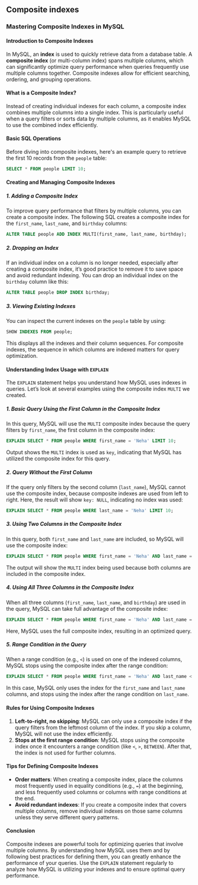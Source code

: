 ## Composite indexes

### Mastering Composite Indexes in MySQL

#### Introduction to Composite Indexes

In MySQL, an **index** is used to quickly retrieve data from a database table. A **composite index** (or multi-column index) spans multiple columns, which can significantly optimize query performance when queries frequently use multiple columns together. Composite indexes allow for efficient searching, ordering, and grouping operations.

#### What is a Composite Index?

Instead of creating individual indexes for each column, a composite index combines multiple columns into a single index. This is particularly useful when a query filters or sorts data by multiple columns, as it enables MySQL to use the combined index efficiently.

#### Basic SQL Operations

Before diving into composite indexes, here's an example query to retrieve the first 10 records from the `people` table:

```sql
SELECT * FROM people LIMIT 10;
```

#### Creating and Managing Composite Indexes

##### 1. Adding a Composite Index

To improve query performance that filters by multiple columns, you can create a composite index. The following SQL creates a composite index for the `first_name`, `last_name`, and `birthday` columns:

```sql
ALTER TABLE people ADD INDEX MULTI(first_name, last_name, birthday);
```

##### 2. Dropping an Index

If an individual index on a column is no longer needed, especially after creating a composite index, it’s good practice to remove it to save space and avoid redundant indexing. You can drop an individual index on the `birthday` column like this:

```sql
ALTER TABLE people DROP INDEX birthday;
```

##### 3. Viewing Existing Indexes

You can inspect the current indexes on the `people` table by using:

```sql
SHOW INDEXES FROM people;
```

This displays all the indexes and their column sequences. For composite indexes, the sequence in which columns are indexed matters for query optimization.

#### Understanding Index Usage with `EXPLAIN`

The `EXPLAIN` statement helps you understand how MySQL uses indexes in queries. Let’s look at several examples using the composite index `MULTI` we created.

##### 1. Basic Query Using the First Column in the Composite Index

In this query, MySQL will use the `MULTI` composite index because the query filters by `first_name`, the first column in the composite index:

```sql
EXPLAIN SELECT * FROM people WHERE first_name = 'Neha' LIMIT 10;
```

Output shows the `MULTI` index is used as `key`, indicating that MySQL has utilized the composite index for this query.

##### 2. Query Without the First Column

If the query only filters by the second column (`last_name`), MySQL cannot use the composite index, because composite indexes are used from left to right. Here, the result will show `key: NULL`, indicating no index was used:

```sql
EXPLAIN SELECT * FROM people WHERE last_name = 'Neha' LIMIT 10;
```

##### 3. Using Two Columns in the Composite Index

In this query, both `first_name` and `last_name` are included, so MySQL will use the composite index:

```sql
EXPLAIN SELECT * FROM people WHERE first_name = 'Neha' AND last_name = 'Collier';
```

The output will show the `MULTI` index being used because both columns are included in the composite index.

##### 4. Using All Three Columns in the Composite Index

When all three columns (`first_name`, `last_name`, and `birthday`) are used in the query, MySQL can take full advantage of the composite index:

```sql
EXPLAIN SELECT * FROM people WHERE first_name = 'Neha' AND last_name = 'Collier' AND birthday = '1973-08-20';
```

Here, MySQL uses the full composite index, resulting in an optimized query.

##### 5. Range Condition in the Query

When a range condition (e.g., `<`) is used on one of the indexed columns, MySQL stops using the composite index after the range condition:

```sql
EXPLAIN SELECT * FROM people WHERE first_name = 'Neha' AND last_name < 'Collier' AND birthday = '1973-08-20';
```

In this case, MySQL only uses the index for the `first_name` and `last_name` columns, and stops using the index after the range condition on `last_name`.

#### Rules for Using Composite Indexes

1. **Left-to-right, no skipping**: MySQL can only use a composite index if the query filters from the leftmost column of the index. If you skip a column, MySQL will not use the index efficiently.
2. **Stops at the first range condition**: MySQL stops using the composite index once it encounters a range condition (like `<`, `>`, `BETWEEN`). After that, the index is not used for further columns.

#### Tips for Defining Composite Indexes

- **Order matters**: When creating a composite index, place the columns most frequently used in equality conditions (e.g., `=`) at the beginning, and less frequently used columns or columns with range conditions at the end.
- **Avoid redundant indexes**: If you create a composite index that covers multiple columns, remove individual indexes on those same columns unless they serve different query patterns.

#### Conclusion

Composite indexes are powerful tools for optimizing queries that involve multiple columns. By understanding how MySQL uses them and by following best practices for defining them, you can greatly enhance the performance of your queries. Use the `EXPLAIN` statement regularly to analyze how MySQL is utilizing your indexes and to ensure optimal query performance.
